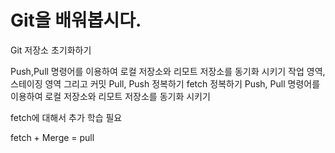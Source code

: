 # Git을 배워봅시다.

Git 저장소 초기화하기

Push,Pull 명령어를 이용하여 로컬 저장소와 리모트 저장소를 동기화 시키기
작업 영역, 스테이징 영역 그리고 커밋
Pull, Push 정복하기
fetch 정복하기
Push, Pull 명령어를 이용하여 로컬 저장소와 리모트 저장소를 동기화 시키기

fetch에 대해서 추가 학습 필요

fetch + Merge = pull
